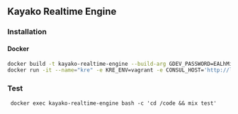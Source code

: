 ## Kayako Realtime Engine

### Installation

#### Docker

```bash
docker build -t kayako-realtime-engine --build-arg GDEV_PASSWORD=EALhMiuJ8Ry .
docker run -it --name="kre" -e KRE_ENV=vagrant -e CONSUL_HOST='http://localhost:8500/' -p 8102:8102 kayako-realtime-engine
```

### Test
```
 docker exec kayako-realtime-engine bash -c 'cd /code && mix test'

```

